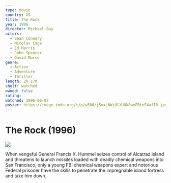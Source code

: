 ```yaml
---
type: movie
country: US
title: The Rock
year: 1996
director: Michael Bay
actors:
  - Sean Connery
  - Nicolas Cage
  - Ed Harris
  - John Spencer
  - David Morse
genre:
  - Action
  - Adventure
  - Thriller
length: 2h 17m
shelf: watched
owned: false
rating:
watched: 1996-06-07
poster: https://image.tmdb.org/t/p/w500/j5mxLNWjUlXUUk8weFBtnF4afIR.jpg
---
```


# The Rock (1996)

![](https://image.tmdb.org/t/p/w500/j5mxLNWjUlXUUk8weFBtnF4afIR.jpg)

When vengeful General Francis X. Hummel seizes control of Alcatraz Island and threatens to launch missiles loaded with deadly chemical weapons into San Francisco, only a young FBI chemical weapons expert and notorious Federal prisoner have the skills to penetrate the impregnable island fortress and take him down.